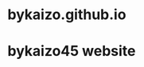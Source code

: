 # bykaizo.github.io
<html>
  <head>
    <title>bykaizo website</title>
  </head>

  <body>
    <h1>bykaizo45 website</h1>

  </body>




</html>

